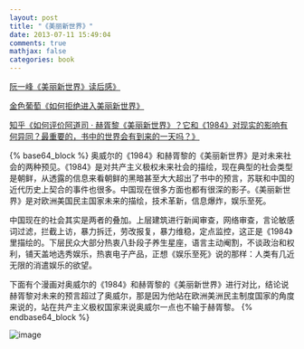 ```yaml
---
layout: post
title: "《美丽新世界》"
date: 2013-07-11 15:49:04
comments: true
mathjax: false
categories: book
---
```


[阮一峰《美丽新世界》读后感》](http://www.ruanyifeng.com/blog/2011/03/brave_new_world.html)

[金色葡萄《如何拒绝进入美丽新世界》](http://www.guokr.com/blog/310237/)

[知乎《如何评价阿道司 · 赫胥黎《美丽新世界》？它和《1984》对现实的影响有何异同？最重要的，书中的世界会有到来的一天吗？》](http://www.zhihu.com/question/19986748)

<!--more-->

{% base64_block %}
奥威尔的《1984》和赫胥黎的《美丽新世界》是对未来社会的两种预见。《1984》是对共产主义极权未来社会的描绘，现在典型的社会类型是朝鲜，从透露的信息来看朝鲜的黑暗甚至大大超出了书中的预言，苏联和中国的近代历史上契合的事件也很多。中国现在很多方面也都有很深的影子。《美丽新世界》是对欧洲美国民主国家未来的描绘，技术革新，信息爆炸，娱乐至死。
<p></p>
中国现在的社会其实是两者的叠加。上层建筑进行新闻审查，网络审查，言论敏感词过滤，拦截上访，暴力拆迁，劳改报复，暴力维稳，定点监控，这正是《1984》里描绘的。下层民众大部分热衷八卦段子养生星座，语言主动阉割，不谈政治和权利，铺天盖地选秀娱乐，热衷电子产品，正想《娱乐至死》说的那样：人类有几近无限的消遣娱乐的欲望。
<p></p>
下面有个漫画对奥威尔的《1984》和赫胥黎的《美丽新世界》进行对比，结论说赫胥黎对未来的预言超过了奥威尔，那是因为他站在欧洲美洲民主制度国家的角度来说的，站在共产主义极权国家来说奥威尔一点也不输于赫胥黎。
{% endbase64_block %}

![image](http://ww2.sinaimg.cn/large/5ff29ca4jw1dft3aqb0pkj.jpg)
